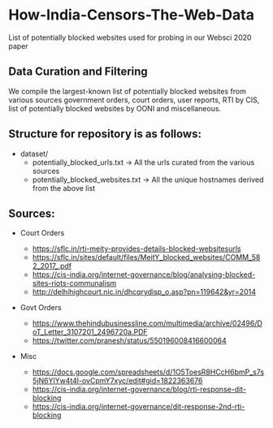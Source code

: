 # How-India-Censors-The-Web-Data
List of potentially blocked websites used for probing in our Websci 2020 paper

## Data Curation and Filtering
We compile the largest-known list of potentially blocked websites from various sources government orders, court orders, user reports, RTI by CIS, list of potentially blocked websites by OONI and miscellaneous.

## Structure for repository is as follows:

- dataset/
  - potentially_blocked_urls.txt -> All the urls curated from the various sources
  - potentially_blocked_websites.txt -> All the unique hostnames derived from the above list
  
## Sources:

- Court Orders
  - https://sflc.in/rti-meity-provides-details-blocked-websitesurls
  - https://sflc.in/sites/default/files/MeitY_blocked_websites/COMM_582_2017_.pdf
  - https://cis-india.org/internet-governance/blog/analysing-blocked-sites-riots-communalism
  - http://delhihighcourt.nic.in/dhcqrydisp_o.asp?pn=119642&yr=2014

- Govt Orders
  - https://www.thehindubusinessline.com/multimedia/archive/02496/DoT_Letter_3107201_2496720a.PDF
  - https://twitter.com/pranesh/status/550196008416600064

- Misc
  - https://docs.google.com/spreadsheets/d/1O5ToesR8HCcH6bmP_s7s5jN6YlYw4t4l-ovCpmY7xyc/edit#gid=1822363676
  - https://cis-india.org/internet-governance/blog/rti-response-dit-blocking
  - https://cis-india.org/internet-governance/dit-response-2nd-rti-blocking
